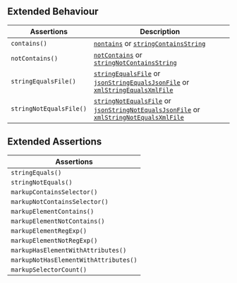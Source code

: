 ## Extended Behaviour
| Assertions              | Description |
| ----------------------- | ----------- |
| `contains()`            | [`nontains`](https://phpunit.readthedocs.io/en/stable/assertions.html#assertcontains) or [`stringContainsString`](https://phpunit.readthedocs.io/en/stable/assertions.html#assertstringcontainsstring) |
| `notContains()`         | [`notContains`](https://phpunit.readthedocs.io/en/stable/assertions.html#assertcontains) or [`stringNotContainsString`](https://phpunit.readthedocs.io/en/stable/assertions.html#assertstringcontainsstring) |
| `stringEqualsFile()`    | [`stringEqualsFile`](https://phpunit.readthedocs.io/en/stable/assertions.html#assertstringequalsfile) or [`jsonStringEqualsJsonFile`](https://phpunit.readthedocs.io/en/stable/assertions.html#assertjsonstringequalsjsonfile) or [`xmlStringEqualsXmlFile`](https://phpunit.readthedocs.io/en/stable/assertions.html#assertxmlstringequalsxmlfile) |
| `stringNotEqualsFile()` | [`stringNotEqualsFile`](https://phpunit.readthedocs.io/en/stable/assertions.html#assertstringequalsfile) or [`jsonStringNotEqualsJsonFile`](https://phpunit.readthedocs.io/en/stable/assertions.html#assertjsonstringequalsjsonfile) or [`xmlStringNotEqualsXmlFile`](https://phpunit.readthedocs.io/en/stable/assertions.html#assertxmlstringequalsxmlfile) |

## Extended Assertions 
| Assertions                            |
| ------------------------------------- | 
| `stringEquals()`                      | 
| `stringNotEquals()`                   | 
| `markupContainsSelector()`            | 
| `markupNotContainsSelector()`         | 
| `markupElementContains()`             | 
| `markupElementNotContains()`          | 
| `markupElementRegExp()`               | 
| `markupElementNotRegExp()`            | 
| `markupHasElementWithAttributes()`    | 
| `markupNotHasElementWithAttributes()` | 
| `markupSelectorCount()`               | 
